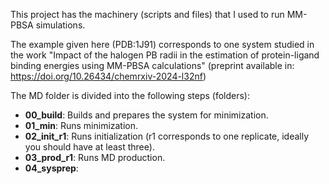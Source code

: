 This project has the machinery (scripts and files) that I used to run MM-PBSA simulations. 

The example given here (PDB:1J91) corresponds to one system studied in the work "Impact of the halogen PB radii in the estimation of protein-ligand binding energies using MM-PBSA calculations" (preprint available in: https://doi.org/10.26434/chemrxiv-2024-l32nf)

The MD folder is divided into the following steps (folders):

- **00_build**: Builds and prepares the system for minimization.
- **01_min**: Runs minimization.
- **02_init_r1**: Runs initialization (r1 corresponds to one replicate, ideally you should have at least three).
- **03_prod_r1**: Runs MD production.
- **04_sysprep**:
